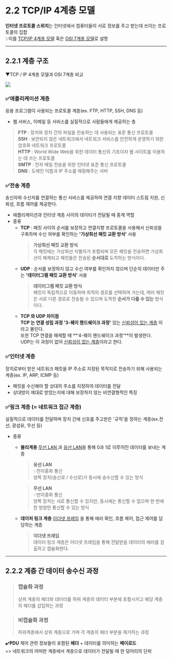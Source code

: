 # 2.2 TCP/IP 4계층 모델

**인터넷 프로토콜 스위치**는 인터넷에서 컴퓨터들이 서로 정보를 주고 받는데 쓰이는 프로토콜의 집합  
💡이를 <u>TCP/IP 4계층 모델</u> 혹은 <u>OSI 7계층 모델</u>로 설명

---
## 2.2.1 계층 구조
▼TCP / IP 4계층 모델과 OSI 7계층 비교 

![](https://velog.velcdn.com/images/wlsgml4563/post/09e2abeb-91fb-45e4-9716-34a4a3a77ae8/image.png)

### ✅애플리케이션 계층  
응용 프로그램이 사용되는 프로토콜 계층(ex. FTP, HTTP, SSH, DNS 등)  
- 웹 서비스, 이메일 등 서비스를 실질적으로 사람들에게 제공하는 층  
>**FTP** : 장치와 장치 간의 파일을 전송하는 데 사용되는 표준 통신 프로토콜  
>**SSH** : 보안되지 않은 네트워크에서 네트워크 서비스를 안전하게 운영하기 위한 암호화 네트워크 프로토콜  
>**HTTP** : World Wide Web을 위한 데이터 통신의 기초이자 웹 사이트를 이용하는 데 쓰는 프로토콜   
>**SMTP** : 전자 메일 전송을 위한 인터넷 표준 통신 프로토콜  
>**DNS** : 도메인 이름과 IP 주소를 매핑해주는 서버  

### ✅전송 계층
송신자와 수신자를 연결하는 통신 서비스를 제공하여 연결 지향 데이터 스트림 지원, 신뢰성, 흐름 제어를 제공한다.  
- 애플리케이션과 인터넷 계층 사이의 데이터가 전달될 때 중계 역할
- 종류  
  - **TCP** : 패킷 사이의 순서를 보장하고 연결지향 프로토콜을 사용해서 신뢰성을 구축하며 수신 여부를 확인하는 **'가상회선 패킷 교환 방식'** 사용  
  	>**가상회선 패킷 교환 방식**  
  	>각 패킷에는 가상회선 식별자가 포함되며 모든 패킷을 전송하면 가상회선이 해제되고 패킷들은 전송된 **순서대로** 도착하는 방식이다.
  - **UDP** : 순서를 보장하지 않고 수신 여부를 확인하지 않으며 단순히 데이터만 주는 **'데이터그램 패킷 교환 방식'** 사용  
  	>**데이터그램 패킷 교환 방식**  
  	>패킷이 독립적으로 이동하며 최적의 경로를 선택하여 가는데, 여러 패킷은 서로 다른 경로로 전송될 수 있으며 도착한 **순서가 다를 수 있는** 방식이다.
  - **TCP 와 UDP 차이점**  
  	**TCP 는 연결 성립 과정 '3-웨이 핸드쉐이크 과정'** 있는 <U>신뢰성이 있는 계층</U> 이라고 불린다.  
  	또한 TCP 연결을 해제할 때 **'4-웨이 핸드쉐이크 과정'**이 발생한다.  
  	UDP는 이 과정이 없어 <U>신뢰성이 없는 계층</U>이라고 한다.  


### ✅인터넷 계층  
장치로부터 받은 네트워크 패킷을 IP 주소로 지정된 목적지로 전송하기 위해 사용되는 계층(ex. IP, ARP, ICMP 등)  
- 패킷을 수신해야 할 상대의 주소를 지정하여 데이터를 전달  
- 상대방이 제대로 받았는지에 대해 보장하지 않는 비연결형적인 특징  

### ✅링크 계층 (= 네트워크 접근 계층)  

실질적으로 데이터를 전달하며 장치 간에 신호를 주고받은 '규칙'을 정하는 계층(ex.전선, 광섬유, 무선 등)

- 종류
	
    - **물리계층** <U>무선 LAN </U>과 <U>유선 LAN</U>을 통해 0과 1로 이루어진 데이터를 보내는 계층
      >**유선 LAN**  
      >💡전이중화 통신  
      >양쪽  장치(송신로 / 수신로)가 동시에 송수신할 수 있는 방식  
    
      >**무선 LAN**  
      >💡반이중화 통신  
      >양쪽 장치는 서로 통신할 수 있지만, 동시에는 통신할 수 없으며 한 번에 한 방양만 통신할 수 있는 방식
   
    
    - **데이처 링크 계층** <U>이더넷 프레임</U> 을 통해 에러 확인, 흐름 제어, 접근 제어를 담당하는 계층
       > **이더넷 프레임**  
       > 데이터 링크 계층은 이더넷 프레임을 통해 전달받음 데이터의 에러를 검출하고 캡슐화한다.

---
## 2.2.2 계층 간 데이터 송수신 과정
> ### 캡슐화 과정   
> 상위 계층의 헤더와 데이터를 하위 계층의 데이터 부분에 포함시키고 해당 계층의 헤더를 삽입하는 과정


> ### 비캡슐화 과정  
> 하위계층에서 상위 계층으로 가며 각 계층의 헤더 부분을 제거하는 과정

✔️**PDU**
 제어 관련 정보들이 포함된 **헤더** + 데이터를 의미하는 **페이로드**  
 => 네트워크의 어떠한 계층에서 계층으로 데이터가 전달될 때 한 덩어리의 단위



